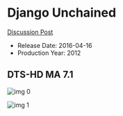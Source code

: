 # Django Unchained

[Discussion Post](https://www.avsforum.com/threads/bass-eq-for-filtered-movies.2995212/post-56806168)

* Release Date: 2016-04-16
* Production Year: 2012

## DTS-HD MA 7.1

![img 0](http://imgur.com/hMyqbGH.jpg)

![img 1](http://imgur.com/YSXfyeY.png)


